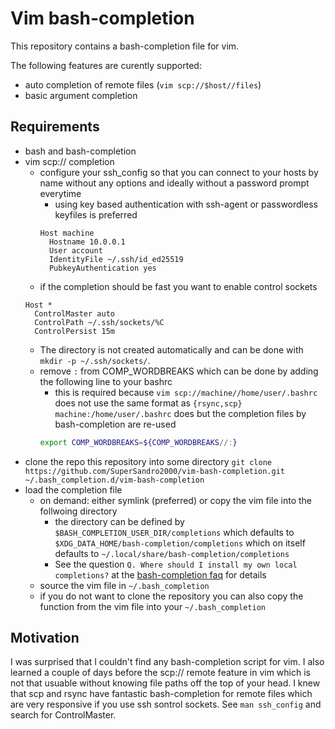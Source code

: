 # Vim bash-completion

This repository contains a bash-completion file for vim.

The following features are curently supported:
- auto completion of remote files (``vim scp://$host//files``)
- basic argument completion

## Requirements

- bash and bash-completion
- vim scp:// completion
  - configure your ssh_config so that you can connect to your hosts by name without any options and ideally without a password prompt everytime
    - using key based authentication with ssh-agent or passwordless keyfiles is preferred
    ```ssh_config
    Host machine
      Hostname 10.0.0.1
      User account
      IdentityFile ~/.ssh/id_ed25519
      PubkeyAuthentication yes
    ```
  - if the completion should be fast you want to enable control sockets
  ```ssh_config
  Host *
    ControlMaster auto
    ControlPath ~/.ssh/sockets/%C
    ControlPersist 15m
  ```
    - The directory is not created automatically and can be done with ``mkdir -p ~/.ssh/sockets/``.
  - remove ``:`` from COMP_WORDBREAKS which can be done by adding the following line to your bashrc
    - this is required because ``vim scp://machine//home/user/.bashrc`` does not use the same format as ``{rsync,scp} machine:/home/user/.bashrc`` does but the completion files by bash-completion are re-used
    ```bash
    export COMP_WORDBREAKS=${COMP_WORDBREAKS//:}
    ```
- clone the repo this repository into some directory ``git clone https://github.com/SuperSandro2000/vim-bash-completion.git ~/.bash_completion.d/vim-bash-completion``
- load the completion file
  - on demand: either symlink (preferred) or copy the vim file into the follwoing directory
    - the directory can be defined by ``$BASH_COMPLETION_USER_DIR/completions`` which defaults to ``$XDG_DATA_HOME/bash-completion/completions`` which on itself defaults to ``~/.local/share/bash-completion/completions``
    - See the question ``Q. Where should I install my own local completions?`` at the [bash-completion faq](https://github.com/scop/bash-completion#faq) for details
  - source the vim file in ``~/.bash_completion``
  - if you do not want to clone the repository you can also copy the function from the vim file into your ``~/.bash_completion``

## Motivation

I was surprised that I couldn't find any bash-completion script for vim.
I also learned a couple of days before the scp:// remote feature in vim which is not that usuable without knowing file paths off the top of your head.
I knew that scp and rsync have fantastic bash-completion for remote files which are very responsive if you use ssh sontrol sockets. See ``man ssh_config`` and search for ControlMaster.

